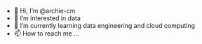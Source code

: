 - 👋 Hi, I’m @archie-cm
- 👀 I’m interested in data
- 🌱 I’m currently learning data engineering and cloud computing
- 📫 How to reach me ...

<!---
archie-cm/archie-cm is a ✨ special ✨ repository because its `README.md` (this file) appears on your GitHub profile.
You can click the Preview link to take a look at your changes.
--->
